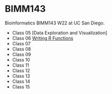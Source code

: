 # BIMM143
Bioinformatics BIMM143 W22 at UC San Diego.

- Class 05 [Data Exploration and Visualization]
- Class 06 [Writing R Functions](https://github.com/arifon134340/BIMM143/blob/main/class06/class06.pdf)
- Class 07 
- Class 08
- Class 09
- Class 10
- Class 11
- Class 12
- Class 13
- Class 14
- Class 15

